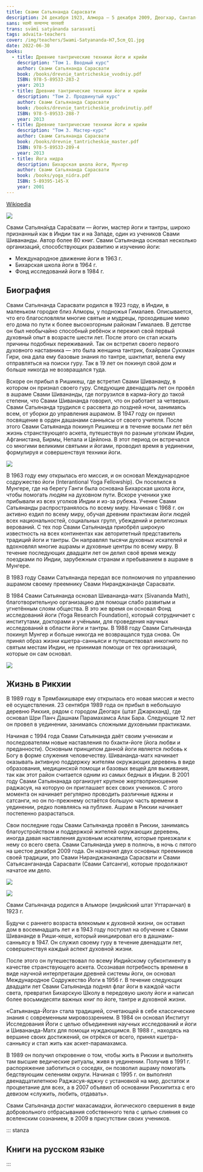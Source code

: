 ```yaml
---
title: Свами Сатьянанда Сарасвати
description: 24 декабря 1923, Алмора — 5 декабря 2009, Деогхар, Сантал-Паргана, Джаркханд, Индия
sans: स्वामी सत्यानन्द सरस्वती
trans: svāmī satyānanda sarasvatī
tags: advaita-teachers
cover: /img/teachers/Swami-Satyananda-H7,5cm_Q1.jpg
date: 2022-06-30
books:
  - title: Древние тантрические техники йоги и крийи
    description: "Том 1. Вводный курс"
    author: Свами Сатьянанда Сарасвати
    book: /books/drevnie_tantricheskie_vvodniy.pdf
    ISBN: 978-5-89533-283-2
    year: 2013
  - title: Древние тантрические техники йоги и крийи
    description: "Том 2. Продвинутый курс"
    author: Свами Сатьянанда Сарасвати
    book: /books/drevnie_tantricheskie_prodvinutiy.pdf
    ISBN: 978-5-89533-288-7
    year: 2013
  - title: Древние тантрические техники йоги и крийи
    description: "Том 3. Мастер-курс"
    author: Свами Сатьянанда Сарасвати
    book: /books/drevnie_tantricheskie_master.pdf
    ISBN: 978-5-89533-289-4
    year: 2013
  - title: Йога нидра
    description: Бихарская школа йоги, Мунгер
    author: Свами Сатьянанда Сарасвати
    book: /books/yoga_nidra.pdf
    ISBN: 5-89395-145-X
    year: 2001
---
```


[Wikipedia](https://ru.wikipedia.org/wiki/%D0%A1%D0%B0%D1%82%D1%8C%D1%8F%D0%BD%D0%B0%D0%BD%D0%B4%D0%B0_%D0%A1%D0%B0%D1%80%D0%B0%D1%81%D0%B2%D0%B0%D1%82%D0%B8)

![](./Jagad_Guru_Swamy_Satyananda_Saraswathy.jpg)

Свами Сатьяна́нда Сара́свати — йогин, мастер йоги и тантры, широко признанный как в Индии так и на Западе, один из учеников Свами Шивананды. Автор более 80 книг. Свами Сатьянанда основал несколько организаций, способствующих развитию и изучению йоги:

- Международное движение йоги в 1963 г.
- Бихарская школа йоги в 1964 г.
- Фонд исследований йоги в 1984 г.

## Биография

Свами Сатьянанда Сарасвати родился в 1923 году, в Индии, в маленьком городке близ Алморы, у подножья Гималаев. Описывается, что его благословляли многие святые и мудрецы, проходившие мимо его дома по пути к более высокогорным районам Гималаев. В детстве он был необычайно способный ребёнок и пережил свой первый духовный опыт в возрасте шести лет. После этого он стал искать причины подобных переживаний. Так он встретил своего первого духовного наставника — это была женщина тантрик, бхайрави Сукхман Гири, она дала ему базовые знания по тантре, шактипат, велела ему отправляться на поиски гуру. Так в 19 лет он покинул свой дом и больше никогда не возвращался туда.

Вскоре он прибыл в Ришикеш, где встретил Свами Шивананду, в котором он признал своего гуру. Следующие двенадцать лет он провёл в ашраме Свами Шивананды, где погрузился в карма-йогу до такой степени, что Свами Шивананда говорил, что он работает за четверых. Свами Сатьянанда трудился с рассвета до поздней ночи, занимаясь всем, от уборки до управления ашрамом. В 1947 году он принял посвящение в орден дашанами санньясы от своего учителя. После этого Свами Сатьянанда покинул Ришикеш и в течение восьми лет вёл жизнь странствующего аскета, путешествуя по разным уголкам Индии, Афганистана, Бирмы, Непала и Цейлона. В этот период он встречался со многими великими святыми и йогами, проводил время в уединении, формулируя и совершенствуя техники йоги.

![](./sarasvati.jpg)

В 1963 году ему открылась его миссия, и он основал Международное содружество йоги (Interantional Yoga Fellowship). Он поселился в Мунгере, где на берегу Ганги была основана Бихарская школа йоги, чтобы помогать людям на духовном пути. Вскоре ученики уже прибывали из всех уголков Индии и из-за рубежа. Учение Свами Сатьянанды распространялось по всему миру. Начиная с 1968 г. он активно ездил по всему миру, обучая древним практикам йоги людей всех национальностей, социальных групп, убеждений и религиозных верований. С тех пор Свами Сатьянанда приобрёл широкую известность на всех континентах как авторитетный представитель традиций йоги и тантры. Он направлял тысячи духовных искателей и вдохновлял многие ашрамы и духовные центры по всему миру. В течение последующих двадцати лет он делил своё время между поездками по Индии, зарубежным странам и пребыванием в ашраме в Мунгере.

В 1983 году Свами Сатьянанда передал все полномочия по управлению ашрамом своему преемнику Свами Ниранджананде Сарасвати.

В 1984 Свами Сатьянанда основал Шивананда-матх (Sivananda Math), благотворительную организацию для помощи слабо развитым и угнетённым слоям общества. В это же время он основал Фонд исследований йоги (Yoga Research Foundation), который сотрудничает с институтами, докторами и учёными, для проведения научных исследований в области йоги и тантры. В 1988 году Свами Сатьянанда покинул Мунгер и больше никогда не возвращался туда снова. Он принял образ жизни кшетра-санньяси и путешествовал инкогнито по святым местам Индии, не принимая помощи от тех организаций, которые он сам основал.

![](./svami_sarasvati.jpg)

## Жизнь в Рикхии

В 1989 году в Трямбакишваре ему открылась его новая миссия и место её осуществления. 23 сентября 1989 года он прибыл в небольшую деревню Рикхия, рядом с городом Деогарх (штат Джаркханд), где основал Шри Панч Дашнам Парамахамса Алак Бара. Следующие 12 лет он провел в уединении, занимаясь сложными духовными практиками.

Начиная с 1994 года Свами Сатьянанда даёт своим ученикам и последователям новые наставления по бхакти-йоге (йога любви и преданности). Основным принципом данной йоги является любовь к Богу в форме служения человечеству. Шивананда-матх начинает оказывать активную поддержку жителям окружающих деревень в виде образования, медицинской помощи и базовых вещей для выживания, так как этот район считается одним из самых бедных в Индии. В 2001 году Свами Сатьянанада организует крупное жертвоприношение раджасуя, на которую он приглашает всех своих учеников. С этого момента он начинает регулярно проводить различные яджны и сатсанги, но он по-прежнему остаётся большую часть времени в уединении, редко появляясь на публике. Ашрам в Рикхии начинает постепенно разрастаться.

Свои последние годы Свами Сатьянанда провёл в Рикхии, занимаясь благоустройством и поддержкой жителей окружающих деревень, иногда давая наставления духовным искателям, которые приезжали к нему со всего света. Свами Сатьянанда умер в полночь, в ночь с пятого на шестое декабря 2009 года. Он назначил двух основных преемников своей традиции, это Свами Ниранджанананда Сарасвати и Свами Сатьясангананда Сарасвати (Свами Сатсанги), которые продолжают начатое им дело.

![](./Swami-Satyananda.jpg)

![](./Swami-Satyananda-Saraswati.jpg)

Свами Сатьянанда родился в Альморе (индийский штат Уттаранчал) в 1923 г.

Будучи с раннего возраста влекомым к духовной жизни, он оставил дом в восемнадцать лет и в 1943 году поступил на обучение к Свами Шивананде в Риши-кеше, который инициировал его в дашнами-санньясу в 1947. Он служил своему гуру в течение двенадцати лет, совершенствуя каждый аспект духовной жизни.

После этого он путешествовал по всему Индийскому субконтиненту в качестве странствующего аскета.
Осознавая потребность времени в виде научной интерпретации древней системы йоги, он основал Международное Содружество Йоги в 1956 г. В течение следующих двадцати лет Свами Сатьянанда поднял флаг йоги в каждой части света, превратил Бихарскую Школу в передовую школу йоги и написал более восьмидесяти важных книг по йоге, тантре и духовной жизни.

«Сатьянанда-Йога» стала традицией, сочетающей в себе классические знания с современным мировоззрением. В 1984 он основал Институт Исследования Йоги с целью объединения научных исследований и йоги и Шивананда-Матх для помощи нуждающимся. В 1988 г., находясь на вершине своих достижений, он отрёкся от всего, принял кшетра-санньясу и стал жить как аскет-парамахамса.

B 1989 он получил откровение о том, чтобы жить в Рикхии и выполнять там высшие ведические ритуалы, живя в уединении. Получив в 1991 г. распоряжение заботиться о соседях, он позволил ашраму помогать бедствующим селениям округи. Начиная с 1995 г. он выполнял двенадцатилетнюю Раджасуя-яджну с установкой на мир, достаток и процветание для всех, а в 2007 объявил об основании Рикхипитха с его девизом «служить, любить, отдавать».

Свами Сатьянанда достиг махасамадхи, йогического свершения в виде добровольного отбрасывания собственного тела с целью слияния со вселенским сознанием, в 2009 в присутствии своих учеников.

::: stanza

## Книги на русском языке

<list-books :books="$frontmatter.books" />

:::
